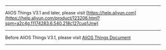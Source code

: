 ***
AliOS Things V3.1 and later, please visit [https://help.aliyun.com](https://help.aliyun.com/product/123206.html?spm=a2c4g.11174283.6.540.218c127cuq1Jnw)
***
Before AliOS Things V3.1, please visit [AliOS Things Document](Home-Page)
***